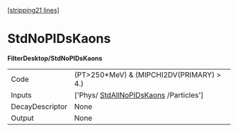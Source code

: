 [[stripping21 lines]](./stripping21-commonparticles)

# StdNoPIDsKaons

**FilterDesktop/StdNoPIDsKaons**

|                 |                                                                             |
|-----------------|-----------------------------------------------------------------------------|
| Code            | (PT\>250\*MeV) & (MIPCHI2DV(PRIMARY) \> 4.)                                 |
| Inputs          | ['Phys/ [StdAllNoPIDsKaons](./stripping21-stdallnopidskaons) /Particles'] |
| DecayDescriptor | None                                                                        |
| Output          | None                                                                        |
